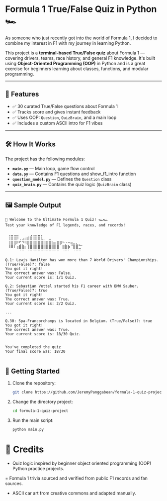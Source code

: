 #  Formula 1 True/False Quiz in Python 🏎️

As someone who just recently got into the world of Formula 1, I decided to combine my interest in F1 with my journey in learning Python.

This project is a **terminal-based True/False quiz** about Formula 1 — covering drivers, teams, race history, and general F1 knowledge. It's built using **Object-Oriented Programming (OOP)** in Python and is a great exercise for beginners learning about classes, functions, and modular programming.

---

## 🎯 Features

- ✅ 30 curated True/False questions about Formula 1
- ✅ Tracks score and gives instant feedback
- ✅ Uses OOP: `Question`, `QuizBrain`, and a main loop
- ✅ Includes a custom ASCII intro for F1 vibes

---

## 🛠️ How It Works

The project has the following modules:

- **`main.py`** — Main loop, game flow control
- **`data.py`** — Contains F1 questions and show_f1_intro function
- **`question_model.py`** — Defines the `Question` class
- **`quiz_brain.py`** — Contains the quiz logic (`QuizBrain` class)

---

## 🖼️ Sample Output


```text
🏁 Welcome to the Ultimate Formula 1 Quiz! 🏎️🏎️
Test your knowledge of F1 legends, races, and records!

⠀⢀⣀⣀⣀⠀⠀⠀⠀⢀⣀⣀⣀⡀⠀⠀⠀⠀⠀⠀⠀⠀⠀⠀⠀⠀⠀⠀⠀⠀
⠀⢸⣿⣿⡿⢀⣠⣴⣾⣿⣿⣿⣿⣇⡀⠀⣀⠀⠀⠀⠀⠀⠀⠀⠀⠀⠀⠀⠀⠀
⠀⢸⣿⣿⠟⢋⡙⠻⣿⣿⣿⣿⣿⣿⣿⣿⣿⣷⣶⣿⡿⠓⡐⠒⢶⣤⣄⡀⠀⠀
⠀⠸⠿⠇⢰⣿⣿⡆⢸⣿⣿⣿⣿⣿⣿⣿⣿⣿⣿⣿⠀⣿⣿⡷⠈⣿⣿⣉⠁⠀
⠀⠀⠀⠀⠀⠈⠉⠀⠈⠉⠉⠉⠉⠉⠉⠉⠉⠉⠉⠉⠀⠈⠉⠁⠀⠈⠉⠉⠀⠀

Q.1: Lewis Hamilton has won more than 7 World Drivers' Championships. (True/False)?: false  
You got it right!  
The correct answer was: False.  
Your current score is: 1/1 Quiz.  

Q.2: Sebastian Vettel started his F1 career with BMW Sauber. (True/False)?: true  
You got it right!  
The correct answer was: True.  
Your current score is: 2/2 Quiz.  

...

Q.30: Spa-Francorchamps is located in Belgium. (True/False)?: true  
You got it right!  
The correct answer was: True.  
Your current score is: 18/30 Quiz.  


You've completed the quiz  
Your final score was: 18/30


```

## 🚀 Getting Started

1. Clone the repository:
   ```bash
   git clone https://github.com/JeremyPanggabean/formula-1-quiz-project.git
   
2. Change the directory project:
    ```bash
   cd formula-1-quiz-project
3. Run the main script:
    ```bash
   python main.py

# 🏁 Credits
- Quiz logic inspired by beginner object oriented programming (OOP) Python practice projects.

= Formula 1 trivia sourced and verified from public F1 records and fan sources.

- ASCII car art from creative commons and adapted manually.

